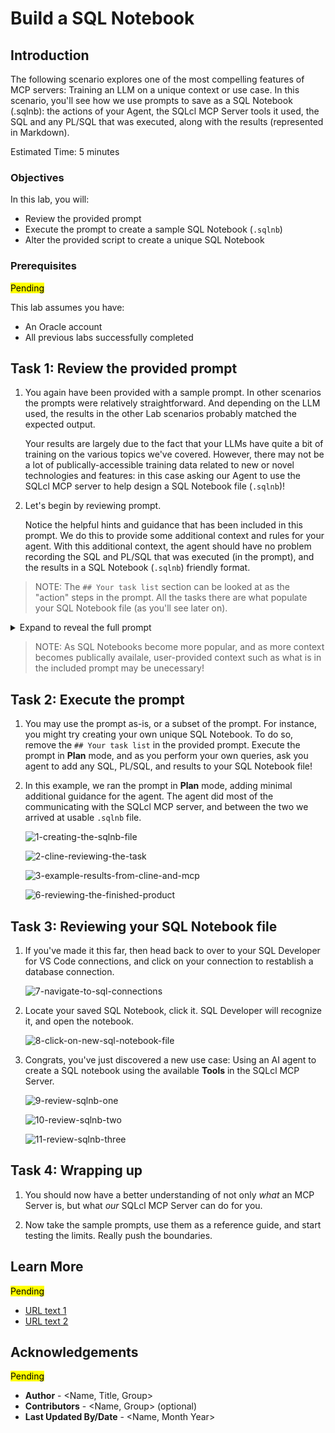 # Build a SQL Notebook

## Introduction

The following scenario explores one of the most compelling features of MCP servers: Training an LLM on a unique context or use case. In this scenario, you'll see how we use prompts to save as a SQL Notebook (.sqlnb): the actions of your Agent, the SQLcl MCP Server tools it used, the SQL and any PL/SQL that was executed, along with the results (represented in Markdown). 

Estimated Time: 5 minutes

### Objectives

In this lab, you will:
* Review the provided prompt
* Execute the prompt to create a sample SQL Notebook (`.sqlnb`)
* Alter the provided script to create a unique SQL Notebook
<!-- * [relative lab url test](?lab=need-help) -->

### Prerequisites

<mark>Pending</mark>

This lab assumes you have:

* An Oracle account
* All previous labs successfully completed

## Task 1: Review the provided prompt

1. You again have been provided with a sample prompt. In other scenarios the prompts were relatively straightforward. And depending on the LLM used, the results in the other Lab scenarios probably matched the expected output. 

   Your results are largely due to the fact that your LLMs have quite a bit of training on the various topics we've covered. However, there may not be a lot of publically-accessible training data related to new or novel technologies and features: in this case asking our Agent to use the SQLcl MCP server to help design a SQL Notebook file (`.sqlnb`)!

2. Let's begin by reviewing prompt.

   Notice the helpful hints and guidance that has been included in this prompt. We do this to provide some additional context and rules for your agent. With this additional context, the agent should have no problem recording the SQL and PL/SQL that was executed (in the prompt), and the results in a SQL Notebook (`.sqlnb`) friendly format. 

> NOTE: The `## Your task list` section can be looked at as the "action" steps in the prompt. All the tasks there are what populate your SQL Notebook file (as you'll see later on).

<details><summary>Expand to reveal the full prompt</summary>
    ~~~
    # Create a SQL Notebook

    ## Create an empty .sqlnb file

    Create a file named "consumer_profile.sqlnb" and set it aside for appending. You will use this file periodically to summarize your findings, obeservations, and SQL and any PL/SQL used to gather results. The tasks list (known as "Your task list") in the following steps will provide you with the content for this .sqlnb file.

    ### Guidelines, structure, syntax of .sqlnb files

    #### Example .sqlnb file

    Here is an example .sqlnb file. Note the syntax, structure, and its elements/properties. It is similar to a .YAML file: 

    ```markdown
    cells:
      - kind: 1
        value: ""
        languageId: markdown
      - kind: 1
        value: "# Heading level 1"
        languageId: markdown
      - kind: 1
        value: "## Heading level 2"
        languageId: markdown
      - kind: 1
        value: "### Heading level 3"
        languageId: markdown
      - kind: 1
        value: |-
          1. First item
          2. Second item
          3. Third item
          4. Fourth item
        languageId: markdown
      - kind: 1
        value: An inline code example, where `nano` is the inline code.
        languageId: markdown
      - kind: 2
        value: |-
          create or replace function mytest return number is
          begin
            return 1;
          end;
        languageId: oracle-sql
      - kind: 2
        value: describe sh.costs;
        languageId: oracle-sql
      - kind: 2
        value: |-
          CREATE OR REPLACE PROCEDURE get_employee
                      (p_empid in employees.employee_id%TYPE,
                      p_sal OUT employees.salary%TYPE,
                      p_job OUT employees.job_id%TYPE) IS
                  BEGIN
                    SELECT salary,job_id
                    INTO p_sal, p_job
                    FROM employees
                    WHERE employee_id = p_empid;
                  END;
        languageId: oracle-sql
      - kind: 1
        value: |-
          | Column 1 | Column 2 |
          | -- | -- | 
          | Row Value 1 | Row Value 2 | 
        languageId: markdown
      - kind: 1
        value: ""
        languageId: markdown
    ```

    ### Detailed guidelines for structing a .sqlnb file: 

    - A .sqlnb file begins with "cells:"
    - Markdown
        - Markdown blocks are identified as "kind: 1"
        - A markdown block consists of a kind, value, and languageId key.
            - The keys are indented two columns, and begin with a dash (hyphen), followed by the key name and colon, a whitespace, followed by the value of that key, followed by the languageId.
        - The markdown value's contents are encapsulated in double quotes.
            - The value will be either:
                - A markdown subheading (double hash ## or triple hash ###, where applicable), or
                - The summary that was requested in the prompt (as seen in the #Your task list section)
        - The syntax for the markdown languageId is "languageId: markdown"
        - Notice how lists and table are structured like this:

          *List example*
      
            - kind: 1
              value: |-
                1. First item
                2. Second item
                3. Third item
                4. Fourth item
              languageId: markdown

          *Table example*

            - kind: 1
              value: |-
                | Column 1 | Column 2 |
                | -- | -- | 
                | Row Value 1 | Row Value 2 | 
              languageId: markdown
              
    - SQL and PL/SQL
        - Oracle SQL and PL/SQL blocks are identified by "kind: 2"
        - A SQL or PL/SQL markdown block consists of a kind, value, and languageId key.
            - The keys are indented two columns, and begin with a dash (hyphen), followed by the key name and colon, a whitespace, followed by the value of that key, followed by the languageId.
        - The syntax for the SQL and PL/SQL languageId is "languageId: oracle-sql"
        - Notice how the PL/SQL blocks are structured, always beginning with the "|-" characters:

          *PL/SQL Example*

            - kind: 2
              value: |-
                CREATE OR REPLACE PROCEDURE get_employee
                            (p_empid in employees.employee_id%TYPE,
                            p_sal OUT employees.salary%TYPE,
                            p_job OUT employees.job_id%TYPE) IS
                        BEGIN
                          SELECT salary,job_id
                          INTO p_sal, p_job
                          FROM employees
                          WHERE employee_id = p_empid;
                        END;
              languageId: oracle-sql

        - Only one SQL statment per code block is permitted
        - Only one PL/SQL procedure (or function, or trigger, etc.) per code block is permitted.

    ## Your task list

    1. Connect as the SQL_FREESQL_01 user

    2. Describe the Costs, Products, and Sales tables of the SH schema.
        - Create a new .sqlnb compliant markdown heading, followed by three .sqlnb-compliant sql code blocks and append to the consumer_profile.sqlnb" file the SQL and any PL/SQL used to Describe these tables.
          - Do not include the actual results, just the SQL or PL/SQL used.

    > NOTE: you cannot perform a "bulk" DESCRIBE on tables. You must use DESCRIBE on one table or object at a time.

    3. Display in a markdown list format, a 1-3 sentence summary for each table, explaining the purpose or what the table is used for. Use a markdown list format for this new sqlb cell block.
        - Create a new .sqlnb compliant markdown heading or sub-heading to title this section and append to the "consumer_profile.sqlnb" file these summaries. 
        - Make the table names bold.

    4. Using the Costs, Products, and Sales tables, display the top 20 products that have the highest margins (i.e., lowest Cost-of-Goods). Display the results by Product ID, in order of least sales revenue to highest sales revenue. The margins should be represented as whole numbers, followed by the % character. Use normal spelling for the table column names.
        - Create a new .sqlnb compliant markdown heading or sub-heading for this task and append to the consumer_profile.sqlnb" file these results in a separate .sqlnb compliant markdown block.
            - The results should be displayed in a markdown table where Product_ID and Product_Name are in separate columns.
        - Create a new .sqlnb compliant markdown sub-heading to title the code block, followed by the SQL and any PL/SQL used to produce the results in a .sqlnb-compliant code block.

    5. Using the results from the previous operation, display in a markdown table, the Product IDs in one column and their associated Product Names in another column.
        - Create a new .sqlnb compliant markdown heading or sub-heading and append these results to the consumer_profile.sqlnb" file as a .sqlnb compliant markdown block in a markdown table.
        - Create a new .sqlnb compliant markdown heading or sub-heading and include in the consumer_profile.sqlnb" file the SQL and any PL/SQL used to produce these results as a .sqlnb compliant oracle-sql code block.

    5. Describe the Customers, Supplementary_Demographics, Products, and Countries tables of the SH schema.

        - Create a new .sqlnb compliant markdown heading or sub-heading to title this code block
        - Create and append to the "consumer_profile.sqlnb" file the SQL and any PL/SQL used to Describe these tables as three separate .sqlnb compliant oracle-sql code blocks; one for each table.
        - Do not include the actual results, simply the SQL or PL/SQL used.
      
    > NOTE: you cannot perform a "bulk" DESCRIBE on tables. You must use DESCRIBE on one table or object at a time.

    7. Display in a markdown list format, a 1-3 sentence summary for each table, explaining the purpose or what the table is used for. Use a markdown list format for this new sqlb cell block.
        - Create a new .sqlnb compliant markdown heading or sub-heading to title this section and append to the "consumer_profile.sqlnb" file these summaries. 
        - Make the table names bold.

    8. Using the Country ID and the Country ISO Code of the Country and Customers tables, display the distinct customer income levels.
        - Create a new .sqlnb compliant markdown heading or sub-heading to title this section
        - Create a new .sqlnb compliant markdown code block to display these results in a markdown table.
        - Create and append to the consumer_profile.sqlnb" the SQL and any PL/SQL used to display these distinct income levels as a .sqlnb compliant oracle-sql code block.

    9. Display the values (assume they are in Euros) in an ASCII-based histogram. Follow these guidelines:

        - Use the `#` character to represent 10,000 Euro.
        -  Use as many `#` characters are needed to represent the magnitude for each of the bins in the histogram (do not include the actual Euro total, just the equivalent number of `#` charactres, where one `#` = 10000 Euro):
        - Include a legend, which must include: the total number of Euros equal to one `#`.
        - The ASCII-based histogram should be contained as a fenced code block, an example can be seen here: https://www.markdownguide.org/extended-syntax/#fenced-code-blocks
        - Create a new .sqlnb compliant markdown heading or sub-heading to title this section.
        - Create and append the Legend, and the ASCII-based histogram into a .sqlnb compliant markdown block.

    10. If not completed already, review each cell you have created in the .sqlnb file, ensure that all SQL and any PL/SQL code has been included. Verify that the markdown headings and results are present and correctly formatted (for instance if the markdown calls for a list, table, or fenced code block). 

    11. After you have verified that everything is correct, then confirm with me and stop.
    ~~~
  </details>

<p>

> NOTE: As SQL Notebooks become more popular, and as more context becomes publically availale, user-provided context such as what is in the included prompt may be unecessary!

## Task 2: Execute the prompt

1. You may use the prompt as-is, or a subset of the prompt. For instance, you might try creating your own unique SQL Notebook. To do so, remove the `## Your task list` in the provided prompt. Execute the prompt in **Plan** mode, and as you perform your own queries, ask you agent to add any SQL, PL/SQL, and results to your SQL Notebook file!

2. In this example, we ran the prompt in **Plan** mode, adding minimal additional guidance for the agent. The agent did most of the communicating with the SQLcl MCP server, and between the two we arrived at usable `.sqlnb` file. 

   ![1-creating-the-sqlnb-file](./images/lab-7/1-creating-the-sqlnb-file.png " ")

   ![2-cline-reviewing-the-task](./images/lab-7/2-cline-reviewing-the-task.png " ")

   ![3-example-results-from-cline-and-mcp](./images/lab-7/3-example-results-from-cline-and-mcp.png " ")

   ![6-reviewing-the-finished-product](./images/lab-7/6-reviewing-the-finished-product.png " ")

## Task 3: Reviewing your SQL Notebook file

1. If you've made it this far, then head back to over to your SQL Developer for VS Code connections, and click on your connection to restablish a database connection.

   ![7-navigate-to-sql-connections](./images/lab-7/7-navigate-to-sql-connections.png " ")

2. Locate your saved SQL Notebook, click it. SQL Developer will recognize it, and open the notebook.

   ![8-click-on-new-sql-notebook-file](./images/lab-7/8-click-on-new-sql-notebook-file.png " ")

3. Congrats, you've just discovered a new use case: Using an AI agent to create a SQL notebook using the available **Tools** in the SQLcl MCP Server.

   ![9-review-sqlnb-one](./images/lab-7/9-review-sqlnb-one.png " ")

   ![10-review-sqlnb-two](./images/lab-7/10-review-sqlnb-two.png " ")

   ![11-review-sqlnb-three](./images/lab-7/11-review-sqlnb-three.png " ")

## Task 4: Wrapping up

1. You should now have a better understanding of not only *what* an MCP Server is, but what *our* SQLcl MCP Server can do for you. 

2. Now take the sample prompts, use them as a reference guide, and start testing the limits. Really push the boundaries. 

## Learn More

<mark>Pending</mark>

* [URL text 1](http://docs.oracle.com)
* [URL text 2](http://docs.oracle.com)

## Acknowledgements

<mark>Pending</mark>

* **Author** - <Name, Title, Group>
* **Contributors** -  <Name, Group> (optional)
* **Last Updated By/Date** - <Name, Month Year>
